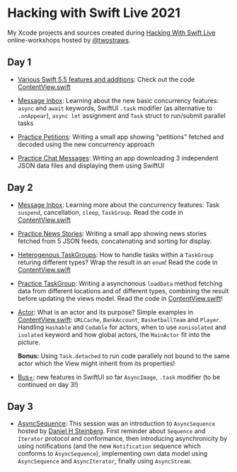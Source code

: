 # Hacking with Swift Live 2021

My Xcode projects and sources created during [Hacking With Swift Live](http://hackingwithswift.com/live) online-workshops hosted by [@twostraws](https://github.com/twostraws).

## Day 1

- [Various Swift 5.5 features and additions](SwiftFeatures): Check out the code [ContentView.swift](SwiftFeatures/SwiftFeatures/ContentView.swift)

- [Message Inbox](Concurrency-Message-Inbox): Learning about the new basic concurrency features: `async` and `await` keywords, 
  SwiftUI `.task` modifier (as alternative to `.onAppear`),  `async let` assignment and `Task` struct to run/submit parallel tasks

- [Practice Petitions](Practice-Petitions): Writing a small app showing "petitions" fetched and decoded using the new concurrency approach

- [Practice Chat Messages](Practice-ChatMessages): Writing an app downloading 3 independent JSON data files and displaying them using SwiftUI

## Day 2

- [Message Inbox](Concurrency-Message-Inbox): Learning more about the concurrency features: Task `suspend`, cancellation, `sleep`, `TaskGroup`. Read the code in [ContentView.swift](Concurrency-Message-Inbox/MessageInbox/ContentView.swift)

- [Practice News Stories](Practice-NewsStories): Writing a small app showing news stories fetched from 5 JSON feeds, concatenating and sorting for display.

- [Heterogenous TaskGroups](HeteroTaskGroups): How to handle tasks within a `TaskGroup` returing different types? Wrap the result in an `enum`! Read the code in [ContentView.swift](HeteroTaskGroups/HeteroTaskGroups/ContentView.swift)

- [Practice TaskGroup](Practice-TaskGroup): Writing a asynchonous `loadData` method fetching data from different locations and of different types, combining the result before updating the views model. Read the code in [ContentView.swift](Practice-TaskGroup/Practice-TaskGroup/ContentView.swift)!

- [Actor](Actor): What is an actor and its purpose? Simple examples in [ContentView.swift](Actor/Actor/ContentView.swift): `URLCache`, `BankAccount`, `BasketballTeam` and `Player`. Handling `Hashable` and `Codable` for actors, when to use `nonisolated` and `isolated` keyword and how global actors, the `MainActor` fit into the picture.  

  **Bonus:** Using `Task.detached` to run code parallely not bound to the same actor which the View might inherit from its properties!

- [Bus+](BusPlus): new features in SwiftUI so far `AsyncImage`, `.task` modifier (to be continued on day 3!)

## Day 3

- [AsyncSequence](https://github.com/pd95/HWS-Live-2021-AsyncSequence/): This session was an introduction to `AsyncSequence` hosted by [Daniel H Steinberg](https://dimsumthinking.com).
  First reminder about `Sequence` and `Iterator` protocol and conformance, then introducing asynchronicity by using notifications (and the new `Notification` sequence which conforms to `AsyncSequence`), implementing own data model using `AsyncSequence` and `AsyncIterator`, finally using `AsyncStream`.

